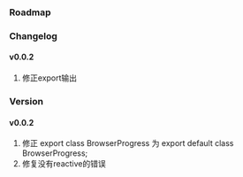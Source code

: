 ### Roadmap

### Changelog

#### v0.0.2

1. 修正export输出

### Version

#### v0.0.2

1. 修正 export class BrowserProgress 为 export default class BrowserProgress;
2. 修复没有reactive的错误
